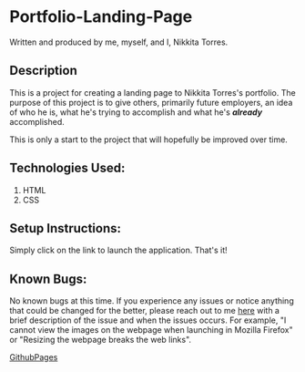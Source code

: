 # Portfolio-Landing-Page

Written and produced by me, myself, and I, Nikkita Torres.

## Description

This is a project for creating a landing page to Nikkita Torres's portfolio. The purpose of this project is to give others, primarily future employers, an idea of who he is, what he's trying to accomplish and what he's _**already**_ accomplished.

This is only a start to the project that will hopefully be improved over time.

## Technologies Used:

1. HTML
2. CSS

## Setup Instructions:

Simply click on the link to launch the application. That's it!

## Known Bugs:

No known bugs at this time. If you experience any issues or notice anything that could be changed for the better, please reach out to me [here](nikkitatorres@yahoo.com) with a brief description of the issue and when the issues occurs. For example, "I cannot view the images on the webpage when launching in Mozilla Firefox" or "Resizing the webpage breaks the web links".

[GithubPages](placeholderlink)
